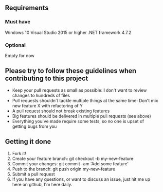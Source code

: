 ## Requirements

### Must have

Windows 10
Visual Studio 2015 or higher
.NET framework 4.7.2

### Optional

Empty for now

## Please try to follow these guidelines when contributing to this project

* Keep your pull requests as small as possible: I don't want to review changes to hundreds of files
* Pull requests shouldn't tackle multiple things at the same time: Don't mix new feature X with refactoring of Y
* A pull request should not break existing features
* Big features should be delivered in multiple pull requests (see above)
* Everything you've made require some tests, so no one is upset of getting bugs from you

## Getting it done

1. Fork it!
1. Create your feature branch: git checkout -b my-new-feature
1. Commit your changes: git commit -am 'Add some feature'
1. Push to the branch: git push origin my-new-feature
1. Submit a pull request
1. If you have any questions, or want to discuss an issue, just hit me up here on github, I'm here daily.
